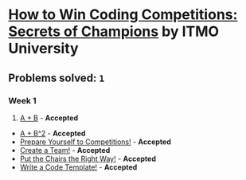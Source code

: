 # [How to Win Coding Competitions: Secrets of Champions](https://www.edx.org/course/how-win-coding-competitions-secrets-itmox-i2cpx-0) by ITMO University

## Problems solved: `1`

### Week 1
1. [A + B](https://github.com/kantuni/edX/blob/master/ITMOx%20-%20How%20to%20Win%20Coding%20Competitions/Week%201/a%2Bb.cpp) - **Accepted**
- [A + B^2](https://github.com/kantuni/edX/blob/master/ITMOx%20-%20How%20to%20Win%20Coding%20Competitions/Week%201/a%2Bb_2.cpp) - **Accepted**
- [Prepare Yourself to Competitions!](https://github.com/kantuni/edX/blob/master/ITMOx%20-%20How%20to%20Win%20Coding%20Competitions/Week%201/prepare_yourself_to_competitions.cpp) - **Accepted**
- [Create a Team!](https://github.com/kantuni/edX/blob/master/ITMOx%20-%20How%20to%20Win%20Coding%20Competitions/Week%201/create_a_team.cpp) - **Accepted**
- [Put the Chairs the Right Way!](https://github.com/kantuni/edX/blob/master/ITMOx%20-%20How%20to%20Win%20Coding%20Competitions/Week%201/put_the_chairs_the_right_way.cpp) - **Accepted**
- [Write a Code Template!](https://github.com/kantuni/edX/blob/master/ITMOx%20-%20How%20to%20Win%20Coding%20Competitions/Week%201/write_a_code_template.cpp) - **Accepted**
